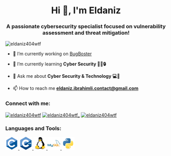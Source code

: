 <h1 align="center">Hi 👋, I'm Eldaniz</h1>
<h3 align="center">A passionate cybersecurity specialist focused on vulnerability assessment and threat mitigation!</h3>

<p align="left"> <img src="https://komarev.com/ghpvc/?username=eldaniz404wtf&label=Profile%20views&color=0e75b6&style=flat" alt="eldaniz404wtf" /> </p>

- 🔭 I’m currently working on [BugBoster](https://github.com/eldaniz404wtf/BugBoster)

- 🌱 I’m currently learning **Cyber Security 👨‍💻🔒**

- 💬 Ask me about **Cyber ​​Security & Technology 💻📡**

- 📫 How to reach me **eldaniz.ibrahimli.contact@gmail.com**

<h3 align="left">Connect with me:</h3>
<p align="left">
<a href="https://twitter.com/eldaniz404wtf" target="blank"><img align="center" src="https://raw.githubusercontent.com/rahuldkjain/github-profile-readme-generator/master/src/images/icons/Social/twitter.svg" alt="eldaniz404wtf" height="30" width="40" /></a>
<a href="https://instagram.com/eldaniz404wtf_" target="blank"><img align="center" src="https://raw.githubusercontent.com/rahuldkjain/github-profile-readme-generator/master/src/images/icons/Social/instagram.svg" alt="eldaniz404wtf_" height="30" width="40" /></a>
<a href="https://www.youtube.com/@eldaniz404wtf" target="blank"><img align="center" src="https://raw.githubusercontent.com/rahuldkjain/github-profile-readme-generator/master/src/images/icons/Social/youtube.svg" alt="eldaniz404wtf" height="30" width="40" /></a>
</p>

<h3 align="left">Languages and Tools:</h3>
<p align="left"> <a href="https://www.cprogramming.com/" target="_blank" rel="noreferrer"> <img src="https://raw.githubusercontent.com/devicons/devicon/master/icons/c/c-original.svg" alt="c" width="40" height="40"/> </a> <a href="https://www.w3schools.com/cpp/" target="_blank" rel="noreferrer"> <img src="https://raw.githubusercontent.com/devicons/devicon/master/icons/cplusplus/cplusplus-original.svg" alt="cplusplus" width="40" height="40"/> </a> <a href="https://www.linux.org/" target="_blank" rel="noreferrer"> <img src="https://raw.githubusercontent.com/devicons/devicon/master/icons/linux/linux-original.svg" alt="linux" width="40" height="40"/> </a> <a href="https://www.mysql.com/" target="_blank" rel="noreferrer"> <img src="https://raw.githubusercontent.com/devicons/devicon/master/icons/mysql/mysql-original-wordmark.svg" alt="mysql" width="40" height="40"/> </a> <a href="https://www.python.org" target="_blank" rel="noreferrer"> <img src="https://raw.githubusercontent.com/devicons/devicon/master/icons/python/python-original.svg" alt="python" width="40" height="40"/> </a> </p>
